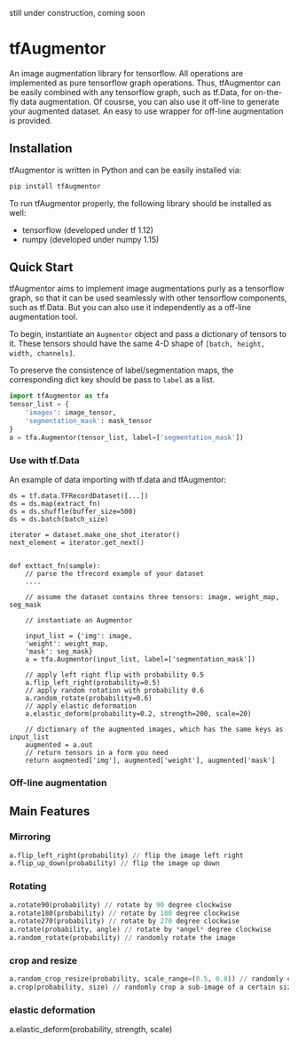 
still under construction, coming soon
# tfAugmentor
An image augmentation library for tensorflow. All operations are implemented as pure tensorflow graph operations. Thus, tfAugmentor can be easily combined with any tensorflow graph, such as tf.Data, for on-the-fly data augmentation. 
Of cousrse, you can also use it off-line to generate your augmented dataset. An easy to use wrapper for off-line augmentation is provided.

## Installation
tfAugmentor is written in Python and can be easily installed via:
```python
pip install tfAugmentor
```
To run tfAugmentor properly, the following library should be installed as well:
- tensorflow (developed under tf 1.12)
- numpy (developed under numpy 1.15)

## Quick Start
tfAugmentor aims to implement image augmentations purly as a tensorflow graph, so that it can be used seamlessly with other tensorflow components, such as tf.Data. 
But you can also use it independently as a off-line augmentation tool.   

To begin, instantiate an `Augmentor` object and pass a dictionary of tensors to it. These tensors should have the same 4-D shape of `[batch, height, width, channels]`. 

To preserve the consistence of label/segmentation maps, the corresponding dict key should be pass to `label` as a list.

```python
import tfAugmentor as tfa
tensor_list = {
	'images': image_tensor,
	'segmentation_mask': mask_tensor
}
a = tfa.Augmentor(tensor_list, label=['segmentation_mask'])
```

### Use with tf.Data

An example of data importing with tf.data and tfAugmentor:

```
ds = tf.data.TFRecordDataset([...])
ds = ds.map(extract_fn)
ds = ds.shuffle(buffer_size=500)
ds = ds.batch(batch_size)

iterator = dataset.make_one_shot_iterator()
next_element = iterator.get_next()


def exttact_fn(sample):
	// parse the tfrecord example of your dataset
	....
	
	// assume the dataset contains three tensors: image, weight_map, seg_mask
	
	// instantiate an Augmentor
	
	input_list = {'img': image, 
	'weight': weight_map, 
	'mask': seg_mask}
	a = tfa.Augmentor(input_list, label=['segmentation_mask'])
	
	// apply left right flip with probability 0.5
	a.flip_left_right(probability=0.5)
	// apply random rotation with probability 0.6
	a.random_rotate(probability=0.6)
	// apply elastic deformation
	a.elastic_deform(probability=0.2, strength=200, scale=20)
	
	// dictionary of the augmented images, which has the same keys as input_list
	augmented = a.out
	// return tensors in a form you need
	return augmented['img'], augmented['weight'], augmented['mask'] 
```

### Off-line augmentation

 

## Main Features

### Mirroring
```python
a.flip_left_right(probability) // flip the image left right  
a.flip_up_down(probability) // flip the image up down
```
### Rotating
```python
a.rotate90(probability) // rotate by 90 degree clockwise
a.rotate180(probability) // rotate by 180 degree clockwise
a.rotate270(probability) // rotate by 270 degree clockwise
a.rotate(probability, angle) // rotate by *angel* degree clockwise
a.random_rotate(probability) // randomly rotate the image
```
### crop and resize
```python
a.random_crop_resize(probability, scale_range=(0.5, 0.8)) // randomly crop a sub-image and resize to the same size of the original image
a.crop(probability, size) // randomly crop a sub-image of a certain size
```

### elastic deformation
a.elastic_deform(probability, strength, scale)
